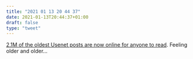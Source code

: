 ```yaml
---
title: "2021 01 13 20 44 37"
date: 2021-01-13T20:44:37+01:00
draft: false
type: "tweet"
---
```

[2.1M of the oldest Usenet posts are now online for anyone to read](https://app.getpocket.com/read/3141134376). Feeling older and older...

